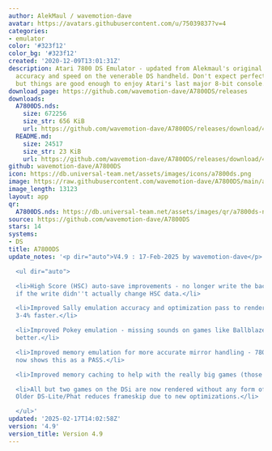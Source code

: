 ```yaml
---
author: AlekMaul / wavemotion-dave
avatar: https://avatars.githubusercontent.com/u/75039837?v=4
categories:
- emulator
color: '#323f12'
color_bg: '#323f12'
created: '2020-12-09T13:01:31Z'
description: Atari 7800 DS Emulator - updated from Alekmaul's original. Striving for
  accuracy and speed on the venerable DS handheld. Don't expect perfect emulation
  but things are good enough to enjoy Atari's last major 8-bit console.
download_page: https://github.com/wavemotion-dave/A7800DS/releases
downloads:
  A7800DS.nds:
    size: 672256
    size_str: 656 KiB
    url: https://github.com/wavemotion-dave/A7800DS/releases/download/4.9/A7800DS.nds
  README.md:
    size: 24517
    size_str: 23 KiB
    url: https://github.com/wavemotion-dave/A7800DS/releases/download/4.9/README.md
github: wavemotion-dave/A7800DS
icon: https://db.universal-team.net/assets/images/icons/a7800ds.png
image: https://raw.githubusercontent.com/wavemotion-dave/A7800DS/main/arm9/gfx/bgTop.png
image_length: 13123
layout: app
qr:
  A7800DS.nds: https://db.universal-team.net/assets/images/qr/a7800ds-nds.png
source: https://github.com/wavemotion-dave/A7800DS
stars: 14
systems:
- DS
title: A7800DS
update_notes: '<p dir="auto">V4.9 : 17-Feb-2025 by wavemotion-dave</p>

  <ul dir="auto">

  <li>High Score (HSC) auto-save improvements - no longer write the backing .hsc file
  if the write didn''t actually change HSC data.</li>

  <li>Improved Sally emulation accuracy and optimization pass to render the games
  3-4% faster.</li>

  <li>Improved Pokey emulation - missing sounds on games like Ballblazer are now much
  better.</li>

  <li>Improved memory emulation for more accurate mirror handling - 7800 Utility cart
  now shows this as a PASS.</li>

  <li>Improved memory caching to help with the really big games (those 512K or larger).</li>

  <li>All but two games on the DSi are now rendered without any form of frameskip.
  Older DS-Lite/Phat reduces frameskip due to new optimizations.</li>

  </ul>'
updated: '2025-02-17T14:02:58Z'
version: '4.9'
version_title: Version 4.9
---
```

